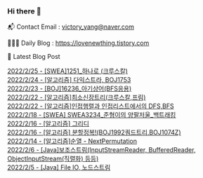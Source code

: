 ### Hi there 👋 

📬 Contact Email : victory_yang@naver.com 

👨🏻‍💻 Daily Blog : https://lovenewthing.tistory.com

🤩 Latest Blog Post

 [2022/2/25 - [SWEA]1251_하나로 (크루스칼)](https://lovenewthing.tistory.com/104) <br>
[2022/2/24 - [알고리즘] 다익스트라, BOJ1753](https://lovenewthing.tistory.com/103) <br>
[2022/2/23 - [BOJ]16236_아기상어(BFS응용)](https://lovenewthing.tistory.com/102) <br>
[2022/2/22 - [알고리즘]최소신장트리(크루스칼,프림)](https://lovenewthing.tistory.com/101) <br>
[2022/2/22 - [알고리즘]인접행렬과 인접리스트에서의 DFS,BFS](https://lovenewthing.tistory.com/100) <br>
[2022/2/18 - [SWEA] SWEA3234_준형이의 양팔저울_백트래킹](https://lovenewthing.tistory.com/99) <br>
[2022/2/16 - [알고리즘] 그리디](https://lovenewthing.tistory.com/98) <br>
[2022/2/16 - [알고리즘] 분할정복!(BOJ1992쿼드트리,BOJ1074Z)](https://lovenewthing.tistory.com/97) <br>
[2022/2/14 - [알고리즘]순열 - NextPermutation](https://lovenewthing.tistory.com/96) <br>
[2022/2/6 - [Java]보조스트림(InputStreamReader, BufferedReader, ObjectInputStream(직렬화) 등등)](https://lovenewthing.tistory.com/95) <br>
[2022/2/5 - [Java] File IO, 노드스트림](https://lovenewthing.tistory.com/94) <br>
